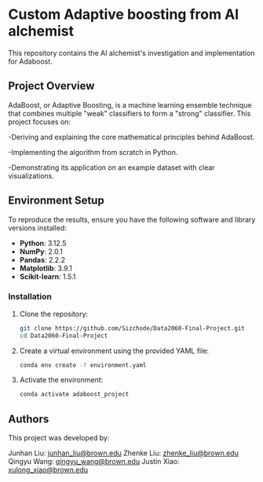 # Custom Adaptive boosting from AI alchemist

This repository contains the AI alchemist's investigation and implementation for Adaboost.

## Project Overview
AdaBoost, or Adaptive Boosting, is a machine learning ensemble technique that combines multiple "weak" classifiers to form a "strong" classifier. This project focuses on:

-Deriving and explaining the core mathematical principles behind AdaBoost.

-Implementing the algorithm from scratch in Python.

-Demonstrating its application on an example dataset with clear visualizations.

## Environment Setup
To reproduce the results, ensure you have the following software and library versions installed:

- **Python**: 3.12.5
- **NumPy**: 2.0.1
- **Pandas**: 2.2.2
- **Matplotlib**: 3.9.1
- **Scikit-learn**: 1.5.1


### Installation
1. Clone the repository:
   ```bash
   git clone https://github.com/Sizchode/Data2060-Final-Project.git
   cd Data2060-Final-Project

2. Create a virtual environment using the provided YAML file:
   ```bash
   conda env create -f environment.yaml

3. Activate the environment:
   ```bash
   conda activate adaboost_project
   
## Authors

This project was developed by:

Junhan Liu: junhan_liu@brown.edu
Zhenke Liu: zhenke_liu@brown.edu
Qingyu Wang: qingyu_wang@brown.edu
Justin Xiao: xulong_xiao@brown.edu



